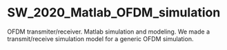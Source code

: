 # SW_2020_Matlab_OFDM_simulation
OFDM transmiter/receiver. Matlab simulation and modeling.
We made a transmit/receive simulation model for a generic OFDM simulation.
